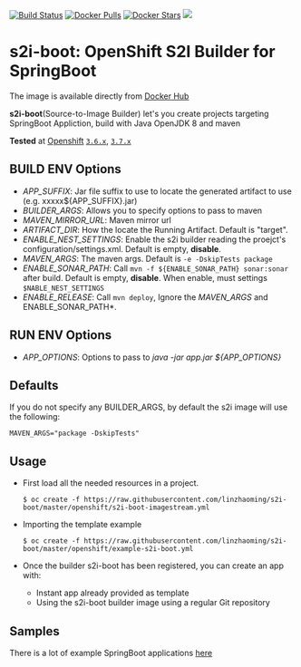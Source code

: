[![Build Status](https://travis-ci.org/linzhaoming/s2i-boot.svg?branch=master)](https://travis-ci.org/linzhaoming/s2i-boot)
[![Docker Pulls](https://img.shields.io/docker/pulls/linzhaoming/s2i-boot.svg)](https://hub.docker.com/r/linzhaoming/s2i-boot/)
[![Docker Stars](https://img.shields.io/docker/stars/linzhaoming/s2i-boot.svg)](https://hub.docker.com/r/linzhaoming/s2i-boot/)
[![](https://badge.imagelayers.io/linzhaoming/s2i-boot:latest.svg)](https://imagelayers.io/?images=linzhaoming/s2i-boot:latest)


# s2i-boot: OpenShift S2I Builder for SpringBoot

The image is available directly from [Docker Hub](https://hub.docker.com/r/linzhaoming/s2i-boot/)

**s2i-boot**(Source-to-Image Builder) let's you create projects targeting SpringBoot Appliction, build with Java OpenJDK 8 and maven

**Tested** at [Openshift](https://docs.openshift.org/) [`3.6.x`](docs/QuickStart.md), [`3.7.x`](docs/3.7/QuickStart-3.7.md)

## BUILD ENV Options

* *APP_SUFFIX*: Jar file suffix to use to locate the generated artifact to use (e.g. xxxxx${APP_SUFFIX}.jar)
* *BUILDER_ARGS*: Allows you to specify options to pass to maven
* *MAVEN_MIRROR_URL*: Maven mirror url
* *ARTIFACT_DIR*: How the locate the Running Artifact. Default is "target".
* *ENABLE_NEST_SETTINGS*: Enable the s2i builder reading the proejct's configuration/settings.xml. Default is empty, **disable**.
* *MAVEN_ARGS*: The maven args. Default is `-e -DskipTests package`
* *ENABLE_SONAR_PATH*: Call `mvn -f ${ENABLE_SONAR_PATH} sonar:sonar` after build.  Default is empty, **disable**. When enable, must settings `$NABLE_NEST_SETTINGS`
* *ENABLE_RELEASE*: Call `mvn deploy`, Ignore the *MAVEN_ARGS* and ENABLE_SONAR_PATH*.

## RUN ENV Options

* *APP_OPTIONS*: Options to pass to *java -jar app.jar ${APP_OPTIONS}*

## Defaults
If you do not specify any BUILDER_ARGS, by default the s2i image will use the following:
```
MAVEN_ARGS="package -DskipTests"
```

## Usage

* First load all the needed resources in a project.

    ```
    $ oc create -f https://raw.githubusercontent.com/linzhaoming/s2i-boot/master/openshift/s2i-boot-imagestream.yml
    ```

* Importing the template example

    ```
    $ oc create -f https://raw.githubusercontent.com/linzhaoming/s2i-boot/master/openshift/example-s2i-boot.yml
    ```

* Once the builder s2i-boot has been registered, you can create an app with:

    * Instant app already provided as template
    * Using the s2i-boot builder image using a regular Git repository

## Samples
There is a lot of example SpringBoot applications [here](https://github.com/spring-projects/spring-boot/tree/master/spring-boot-samples)